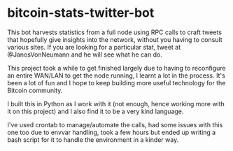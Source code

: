 # bitcoin-stats-twitter-bot

This bot harvests statistics from a full node using RPC calls to craft tweets that hopefully give insights into the network, without you having to consult various sites. If you are looking for a particular stat, tweet at @JanosVonNeumann and he will see what he can do.

This project took a while to get finished largely due to having to reconfigure an entire WAN/LAN to get the node running, I learnt a lot in the process. It's been a lot of fun and I hope to keep building more useful technology for the Bitcoin community.

I built this in Python as I work with it (not enough, hence working more with it on this project) and I also find it to be a very kind language.

I've used crontab to manage/automate the calls, had some issues with this one too due to envvar handling, took a few hours but ended up writing a bash script for it to handle the environment in a kinder way.
